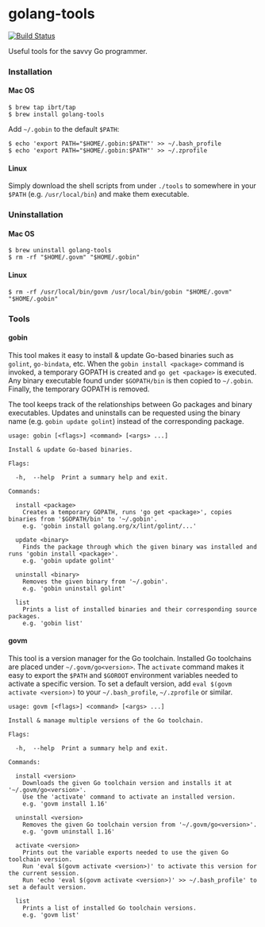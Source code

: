 # golang-tools
[![Build Status](https://travis-ci.org/ibrt/golang-tools.svg?branch=master)](https://travis-ci.org/ibrt/golang-tools)

Useful tools for the savvy Go programmer.

### Installation

#### Mac OS

```
$ brew tap ibrt/tap
$ brew install golang-tools
```

Add `~/.gobin` to the default `$PATH`:

```
$ echo 'export PATH="$HOME/.gobin:$PATH"' >> ~/.bash_profile
$ echo 'export PATH="$HOME/.gobin:$PATH"' >> ~/.zprofile
```

#### Linux

Simply download the shell scripts from under `./tools` to somewhere in your `$PATH` (e.g. `/usr/local/bin`) and make them executable.

### Uninstallation

#### Mac OS

```
$ brew uninstall golang-tools
$ rm -rf "$HOME/.govm" "$HOME/.gobin"
```

#### Linux

```
$ rm -rf /usr/local/bin/govm /usr/local/bin/gobin "$HOME/.govm" "$HOME/.gobin"
```

### Tools

#### gobin

This tool makes it easy to install & update Go-based binaries such as `golint`, `go-bindata`, etc. When the `gobin install <package>` command is invoked, a temporary GOPATH is created and `go get <package>` is executed. Any binary executable found under `$GOPATH/bin` is then copied to `~/.gobin`. Finally, the temporary GOPATH is removed.

The tool keeps track of the relationships between Go packages and binary executables. Updates and uninstalls can be requested using the binary name (e.g. `gobin update golint`) instead of the corresponding package.

```
usage: gobin [<flags>] <command> [<args> ...]

Install & update Go-based binaries.

Flags:

  -h,  --help  Print a summary help and exit.

Commands:

  install <package>
    Creates a temporary GOPATH, runs 'go get <package>', copies binaries from '$GOPATH/bin' to '~/.gobin'.
    e.g. 'gobin install golang.org/x/lint/golint/...'

  update <binary>
    Finds the package through which the given binary was installed and runs 'gobin install <package>'.
    e.g. 'gobin update golint'

  uninstall <binary>
    Removes the given binary from '~/.gobin'.
    e.g. 'gobin uninstall golint'

  list
    Prints a list of installed binaries and their corresponding source packages.
    e.g. 'gobin list'
```

#### govm

This tool is a version manager for the Go toolchain. Installed Go toolchains are placed under `~/.govm/go<version>`. The `activate` command makes it easy to export the `$PATH` and `$GOROOT` environment variables needed to activate a specific version. To set a default version, add `eval $(govm activate <version>)` to your `~/.bash_profile`, `~/.zprofile` or similar.

```
usage: govm [<flags>] <command> [<args> ...]

Install & manage multiple versions of the Go toolchain.

Flags:

  -h,  --help  Print a summary help and exit.

Commands:

  install <version>
    Downloads the given Go toolchain version and installs it at '~/.govm/go<version>'.
    Use the 'activate' command to activate an installed version.
    e.g. 'govm install 1.16'

  uninstall <version>
    Removes the given Go toolchain version from '~/.govm/go<version>'.
    e.g. 'govm uninstall 1.16'

  activate <version>
    Prints out the variable exports needed to use the given Go toolchain version.
    Run 'eval $(govm activate <version>)' to activate this version for the current session.
    Run 'echo 'eval $(govm activate <version>)' >> ~/.bash_profile' to set a default version.

  list
    Prints a list of installed Go toolchain versions.
    e.g. 'govm list'
```
